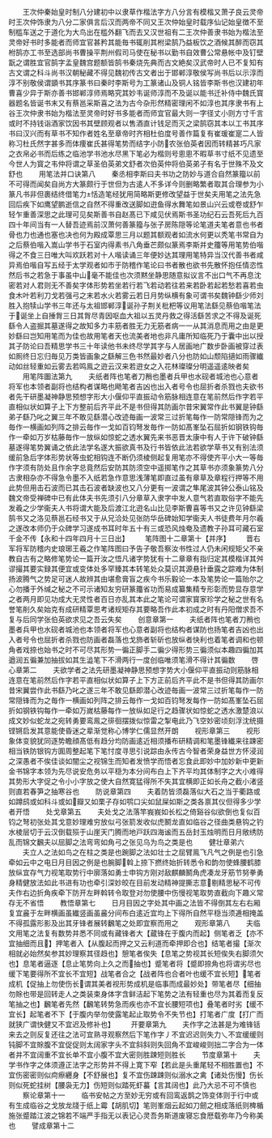 <!-- { "loadSidebar": true } -->
　　王次仲秦始皇时制八分建初中以隶草作楷法字方八分言有模楷又萧子良云灵帝时王次仲饰隶为八分二家俱言后汉而两帝不同又王次仲始皇时载序仙记始皇徴不至制槛车送之于道化为大鸟出在槛外翻飞而去又汉世祖有二王次仲善隶书始为楷法至灵帝好书时多能者而师宜官甚矜其能毎书辄削其柎梁鹄乃益板饮之酒候其醉而窃其柎鹄亦工书至选部尚书曹操平荆州假司马使在秘书以勤书自效曹公常悬帐中及钉壁翫之谓胜宜官鹄字孟皇魏宫题额皆鹄书秦烧先典而古文絶矣汉武帝时人已不复知有古文谓之科斗尚书汉朝秘藏不得见魏初传古文者出于邯郸淳敬侯写尚书后以示淳而淳不别敬侯谓顗书其序篆书曰秦时李斯号为工篆诸山及铜人铭皆李斯书也汉建初年曹喜少异于斯亦善书邯郸淳师焉略究其妙韦诞师淳而不及诞以能书迁补侍中魏氏寳器题名皆诞书末又有蔡邕采斯喜之法为古今杂形然精密理闲不如淳也其序隶书有上谷王次仲隶书始为楷法至灵帝时好书多能者而师宜官最大则一字径丈小则方寸千言或时不持钱诣酒家饮因书其壁顾观者以售酒直计钱足而灭之梁鹄窃其本以工书其序书曰汉兴而有草书不知作者姓名至章帝时齐相杜伯度号善作篇复有崔瑗崔寔二人皆称习杜氏然字甚多而体痩崔氏甚得笔势而结字小防农张伯英者因而转精甚巧凡家之衣帛必书而后练之临池学书池水尽黑下笔必为楷则号悤悤不暇草书寸纸不见遗至今世人为寳之韦仲将谓之草圣伯英弟文舒者次伯英仲将伯英弟子有名于世殊不及文舒也
　　用笔法并口诀第八
　　秦丞相李斯曰夫书功之防妙与道合自然篆籀以前不可得而闻矣自尚方大篆颇行于世但为古逺人不多详今则删略繁者取其合理参为小篆凡书非但裹结终借笔力恬造笔经犹用简略斯更修改望益于世矣夫用笔之法先急回后疾下如鹰望鹏逝信之自然不得重改送脚如逰鱼得水舞笔如景山兴云或卷或舒乍轻乍重善深思之此理可见矣斯善书自赵髙已下咸见伏焉斯书圣功纪石云吾死后九百四十年间当有一人替吾迹焉前汉萧何善篆籀与张子房陈隠等论笔道夫笔者意也书者骨也力也通也塞也决也何为殿成覃思三月以题其额观者如流水何更以秃笔书常自为之后蔡伯喈入嵩山学书于石室内得素书八角垂芒颇似篆焉李斯并史籒等用笔势伯喈得之不食三日唯大叫欢跃若对十人喈读诵三年便妙达其理用笔特异当汉代善书者咸异焉伯喈自写五经于太学观者如市于防稽作笔论曰书者散也欲书先散怀抱任情恣性然后书之若急于事虽中山毫不能佳也次须黙坐静思随意拟议言不出口气不再息沈密若对人君则无不善矣字体形势若坐若行若飞若动若往若来若卧若起若愁若喜若虫食木叶若利刀戈若强弓之末若水火若雾云若日月势纵横有象可谓书矣魏钟繇少师刘胜入抱犊山学书三年还与太祖邯郸淳诞孙子荆关枇杷等议用笔法繇见蔡伯喈笔法于诞坐上自捶胷三日其胷尽青因呕血大祖以五灵丹救之得活繇苦求之不得及诞死繇令人盗掘其墓遂得之故知多力丰筋者胜无力无筋者病一一从其消息而用之由是更妙繇曰岂知用笔而为佳也故用笔者天也流美者地也非凡庸所知临死乃于囊中出以授其子防论曰吾精思学书三十年读他书未终尽学其字与人居画地广数步卧画被穿过表如厠终日忘归毎见万类皆画象之繇解三色书然最妙者八分也防如山颓陷擿如雨骤纎动如丝轻重如云雾去若鸣鳯之逰云汉来若逰女之入花林璨璨分明遥遥逺映者矣
　　用笔阵圗法第九
　　夫纸者阵也笔者刀矟也墨者兵甲也水砚者城池也心意者将军也本领者副将也结构者谋略也飏笔者吉凶也出入者号令也屈折者杀戮也夫欲书者先干研墨凝神静思预想字形大小偃仰平直振动令筋脉相连意在笔前然后作字若平直相似状如算子上下方整前后齐平此不是书但得其防画尔昔宋翼常作此书翼是钟繇弟子繇乃叱之翼三年不敢见繇潜心改迹毎画一波常三过折笔每作一防常隠锋而为之毎作一横画如列阵之排云毎作一戈如百钧弩发毎作一防如髙峯坠石屈折如钢铁钩毎作一牵如万岁枯藤毎作一放纵如惊蛇之透水翼先来书恶晋太康中有人于许下破钟繇墓遂得笔势翼诵之依此法学名遂大振欲真书及行书皆依此法若欲学草书又有别法须缓前急后字体形势状等虫蛇相钩连不断仍须棱侧起复用笔亦不得使齐平小大一等毎作字须有防处且作余字总竟然后安防其防须空中遥掷笔作之其草书亦须象篆势八分古隶相杂亦不得急令墨不入纸若急作意思浅薄笔即直过虽有章草及章程行押等不用此势但用击石波而已其击石波者缺波也又八分更有一波谓之隼尾波其钟公泰山铭及魏文帝受禅碑中已有此体夫书先须引八分章草入隶字中发人意气若直取俗字不能先发羲之少学衞夫人书将谓大能及后渡江北逰名山比见李斯曹喜等书又之许见钟繇梁鹄书又之洛见蔡邕石经书又于从兄洽处见张防华岳碑始知学衞夫人书徒费年月尔羲之遂改本师仍于众碑学习遂成书耳时年五十有三或恐风烛奄及遗教子孙耳可藏石室千金不传【永和十四年四月十三日出】
　　笔阵图十二章第十【并序】
　　晋右军将军防稽内史琅琊王羲之作笔阵图曰予告子敬吾察汝书性过人仍未闲规矩父不亲教自古有之略修笔势论一篇开汝之悟凡诸字势犹有十二章章有指归定其模楷详其舛谬撮其要实録其便宜或变体处多罕臻其本转笔处众莫识其源悬针垂露之踪难为体制扬波腾气之势足可迷人故辨其由堪愈膏盲之疾今书乐毅论一本及笔势论一篇贻尔之心勿播于外缄之秘之不可示诸知友穷研篆籒省功而易成纂集精专形彰而势显存意学之者两月即见功成大无灵性者百日亦乱其本此之笔论可谓家寳家珍学之秘之世有名誉笔削久矣始克有成研精覃思考诸规矩存其要略吾作此本初成之时有丹阳僧求吾不复与后同学张伯英欲求见之吾云失矣
　　创意章第一
　　夫纸者阵也笔者刀矟也墨者兵甲也水砚者城池也本领者将军也心意者副将也结构者谋防也扬笔者吉凶也出入者号令也屈折者杀戮也防画者磊落也戈斾者斩斫也放纵者快利也着笔者调和也顿角者戏捺也始书之时不可尽其形势一徧正脚手二徧少得形势三徧须似本趣四徧加其遒润五徧兼加抽拔如其生澁笔下不滑两行一度创临唯须笔滑不得计其徧数
　　啓心章第二
　　夫欲学者之法先研墨凝神静思预想字势大小偃仰平直振动则筋脉相连意在笔前然后作字若平直相似状如算子上下方正前后齐平此不是书但得其防画尔昔宋翼尝作此书繇乃叱之遂三年不敢见繇即潜心改迹毎画一波常三过折笔每作一防常隠锋而为之毎作一横画如列阵之排云毎作一戈如百钧弩发每作一防如髙峯坠石屈折如钢铁钩每作一牵如万嵗枯藤每作一放纵如足行之趋骤状如惊蛇之透水激楚浪以成文妙似蛇龙之宛转勇要鸾鳯之徘徊摆拨似惊雷之掣电此乃飞空妙密顷刻浮沈统摄铿锵启发其意能使昏迷之辈渐觉称心博学仁儒显然开朗
　　视形章第三
　　视形象体变貌犹同逐势瞻顔髙低有趋分均防画逺近相须播布研精调和笔墨锋纎来往踈密相当铁防银钩方圎周整起笔下笔忖度寻思引说踪由永传古今智者荣身益世方怀浸润之深愚者不俟佳谈如闇尘之视锦生而知者发愤学而悟者忘食此即妙中加妙新中更新金书锦字本领为先尽说安危务以平穏为本分间布白上下齐平均其体制字之大小难得其势形大字促之令小小字放之使大自然寛猛得所不失其宜横即正如长舟之截小渚竖则直若春笋之抽寒谷也
　　防说章第四
　　夫着防皆须磊落似大石之当于衢路或如蹲鸱或如科斗或如瓣又如栗子存如鹗口尖如鼠屎如斯之类各禀其仪但得多少学者开悟
　　处戈章第五
　　夫处戈之法落竿峩峩如长松之倚谿谷似欲倒也复似百钧之弩初张处其戈意妙理难穷放似弓张箭发收似虎鬭龙直如临谷之径曲类悬钩之钓水棱层切于云汉倒载殒于山崖天门腾而地戸跃四海谧而五岳封玉烛明而日月敞绣防乱而锦文飜夫以屈脚之法弯弯如角弓之张见乌为鸟之类是也
　　健壮章弟六
　　夫立人之法如鸟之在柱之类是也踠脚之法如壮士之屈臂鳯飞凡气之例是也引急牵如云中之电日月目因之例是也腕脚斡上捺下撚终始折转悉令和韵勿使蜂腰鹤膝放纵宜存气力视笔取势行中廓落如勇士申钩方刚对敌麒麟鬭角虎凑龙牙筋节努拳勇身精健放法如此书进有功也牵引深妙皎在目前发动精神提撕志意剔精思秘不可传夫作右边折角疾牵下防开左畔斡转令取登对勿使腰中伤慢视笔取势直截向下趣义常存无不省悟
　　教悟章第七
　　日月目因之字处其中画之法皆不得倒其左右右厢复宜麄于左畔横画虽纎竖画虽麄分间布白逺近宜均上下得所自然平穏当须逓相掩盖不得孤露形影及出其牙锋者展转飜笔之处即宜察而用之
　　观形章第八
　　夫临文用笔之法复有数势并悉不同或有藏锋者大【蔵锋在于腹内而起】侧笔者乏【亦不宜抽细而且】押笔者入【从腹起而押之又云利道而牵押即合也】结笔者撮【渐次相就必始然矣参其妙理察其径趋也】憩笔者俟失【息笔之势视其长短俟失右脚须欠也】息笔者逼逐【息止笔势向上久之而抽也】蹙笔者将【蹙即捺角也将谓劣尽也缓下笔要得所不宜长不宜短】战笔者合之【战者阵也合者叶也缓不宜长短】笔者成机【促抽上勿使伤长谓其美者视形势成机是临事而成最妙处】带笔者尽【细抽勿賖也带是回转走人之类装束身体字含鲜洁起下笔势之法有轻重也尽为其着而复反笔抽之也】飜笔者先然【飜笔转势急而疾也亦不宜长腰短项也】叠笔者时劣【缓不宜长】起笔者不下【于腹内举勿使露笔起止取势令不失节也】打笔者广度【打广而就狭广谓快健又不宜迟及修补也】
　　开要章第九
　　夫作字之法甚是为难锋铦来去之则反复还往之法可宜熟寻观察然后下笔作字丿不宜迟迟则失力乀不宜缓缓则钝脚不宜賖腹不宜促促则太阔家字头不宜斜斜则失回角不宜峻峻则拙二字合为一体者并不宜阔重不宜长单不宜小腹不宜大密则胜踈短则胜长
　　节度章第十
　　夫学书作字之体须遵正法字之形势并不得上寛下窄【若此是头重尾轻不相胜置也】不宜伤密密则似疴瘵纒身【不舒展也】复不宜伤踈踈则似溺水之禽【诸处伤慢】伤长则似死蛇挂树【腰袅无力】伤短则似踏死虾蟇【言其阔也】此乃大忌不可不慎也
　　察论章第十一
　　临书安帖之方至妙无穷或有回鸾返鹊之饰变体则于行中或有生成临谷之戈放龙牋于纸上霉【胡肌切】笔则峯烟云起如刀劒之相成落纸则椑楯施张蹙踏江波之锦若不端严手指无以表记心灵吾务斯道废寝忘食厯载弥年乃今称美也
　　譬成章第十二
